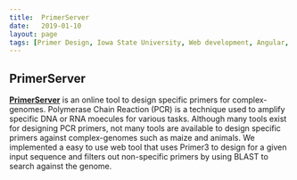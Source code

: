 ```yaml
---
title:  PrimerServer
date:   2019-01-10
layout: page
tags: [Primer Design, Iowa State University, Web development, Angular, Flask]
---
```


## PrimerServer

**[PrimerServer](https://vollbrechtlab.gdcb.iastate.edu/tools/primer-server/)** is an online tool to design specific primers for complex-genomes. Polymerase Chain Reaction (PCR) is a technique used to amplify specific DNA or RNA moecules for various tasks. Although many tools exist for designing PCR primers, not many tools are available to design specific primers against complex-genomes such as maize and animals. We implemented a easy to use web tool that uses Primer3 to design for a given input sequence and filters out non-specific primers by using BLAST to search against the genome.
